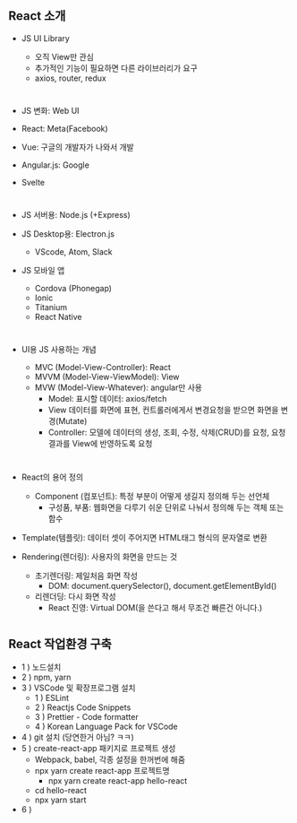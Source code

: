 ## React 소개
- JS UI Library
  - 오직 View만 관심
  - 추가적인 기능이 필요하면 다른 라이브러리가 요구
  - axios, router, redux

  #

- JS 변화: Web UI
- React: Meta(Facebook)
- Vue: 구글의 개발자가 나와서 개발
- Angular.js: Google
- Svelte

  #

- JS 서버용: Node.js (+Express)
- JS Desktop용: Electron.js
  - VScode, Atom, Slack
- JS 모바일 앱
  - Cordova (Phonegap)
  - Ionic
  - Titanium
  - React Native

  #

- UI용 JS 사용하는 개념
  - MVC (Model-View-Controller): React
  - MVVM (Model-View-ViewModel): View
  - MVW (Model-View-Whatever): angular만 사용
    - Model: 표시할 데이터: axios/fetch
    - View 데이터를 화면에 표현, 컨트롤러에게서 변경요청을 받으면 화면을 변경(Mutate)
    - Controller: 모델에 데이터의 생성, 조회, 수정, 삭제(CRUD)를 요청, 요청결과를 View에 반영하도록 요청
  
  #

- React의 용어 정의
  - Component (컴포넌트): 특정 부분이 어떻게 생길지 정의해 두는 선언체
    - 구성품, 부품: 웹화면을 다루기 쉬운 단위로 나눠서 정의해 두는 객체 또는 함수
- Template(템플릿): 데이터 셋이 주어지면 HTML태그 형식의 문자열로 변환
- Rendering(렌더링): 사용자의 화면을 만드는 것
  - 초기렌더링: 제일처음 화면 작성
    - DOM: document.querySelector(), document.getElementById()
  - 리렌더딩: 다시 화면 작성
    - React 진영: Virtual DOM(을 쓴다고 해서 무조건 빠른건 아니다.)

  #

## React 작업환경 구축
- 1 ) 노드설치
- 2 ) npm, yarn
- 3 ) VSCode 및 확장프로그램 설치
  - 1 ) ESLint
  - 2 ) Reactjs Code Snippets
  - 3 ) Prettier - Code formatter
  - 4 ) Korean Language Pack for VSCode
- 4 ) git 설치 (당연한거 아님? ㅋㅋ)
- 5 ) create-react-app 패키지로 프로젝트 생성 
  - Webpack, babel, 각종 설정을 한꺼번에 해줌
  - npx yarn create react-app 프로젝트명
    - npx yarn create react-app hello-react
  - cd hello-react
  - npx yarn start
- 6 ) 